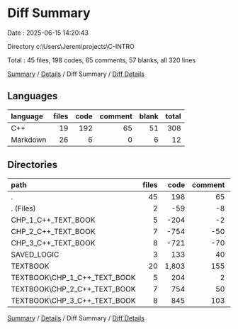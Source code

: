 # Diff Summary

Date : 2025-06-15 14:20:43

Directory c:\\Users\\Jerem\\projects\\C-INTRO

Total : 45 files,  198 codes, 65 comments, 57 blanks, all 320 lines

[Summary](results.md) / [Details](details.md) / Diff Summary / [Diff Details](diff-details.md)

## Languages
| language | files | code | comment | blank | total |
| :--- | ---: | ---: | ---: | ---: | ---: |
| C++ | 19 | 192 | 65 | 51 | 308 |
| Markdown | 26 | 6 | 0 | 6 | 12 |

## Directories
| path | files | code | comment | blank | total |
| :--- | ---: | ---: | ---: | ---: | ---: |
| . | 45 | 198 | 65 | 57 | 320 |
| . (Files) | 2 | -59 | -8 | -9 | -76 |
| CHP_1_C++_TEXT_BOOK | 5 | -204 | -2 | -71 | -277 |
| CHP_2_C++_TEXT_BOOK | 7 | -754 | -50 | -238 | -1,042 |
| CHP_3_C++_TEXT_BOOK | 8 | -721 | -70 | -315 | -1,106 |
| SAVED_LOGIC | 3 | 133 | 40 | 22 | 195 |
| TEXTBOOK | 20 | 1,803 | 155 | 668 | 2,626 |
| TEXTBOOK\\CHP_1_C++_TEXT_BOOK | 5 | 204 | 2 | 71 | 277 |
| TEXTBOOK\\CHP_2_C++_TEXT_BOOK | 7 | 754 | 50 | 238 | 1,042 |
| TEXTBOOK\\CHP_3_C++_TEXT_BOOK | 8 | 845 | 103 | 359 | 1,307 |

[Summary](results.md) / [Details](details.md) / Diff Summary / [Diff Details](diff-details.md)